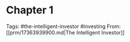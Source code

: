 # Chapter 1


Tags: #the-intelligent-investor #investing
From: [[prm/17363939900.md|The Intelligent Investor]]